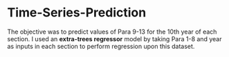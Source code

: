 # Time-Series-Prediction
The objective was to predict values of Para 9-13 for the 10th year of each section. I used an **extra-trees regressor** model by taking Para 1-8 and year as inputs in each section to perform regression upon this dataset. 
